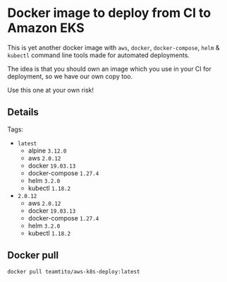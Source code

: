 # Docker image to deploy from CI to Amazon EKS

This is yet another docker image with `aws`, `docker`, `docker-compose`, `helm` & `kubectl` command line tools made for automated deployments.

The idea is that you should own an image which you use in your CI for deployment, so we have our own copy too.

Use this one at your own risk!

## Details

Tags:
  * `latest`
	* alpine `3.12.0`
    * aws `2.0.12`
    * docker `19.03.13`
    * docker-compose `1.27.4`
    * helm `3.2.0`
    * kubectl `1.18.2`
  * `2.0.12`
    * aws `2.0.12`
    * docker `19.03.13`
    * docker-compose `1.27.4`
    * helm `3.2.0`
    * kubectl `1.18.2`

## Docker pull

```shell
docker pull teamtito/aws-k8s-deploy:latest
```

